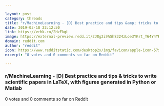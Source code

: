 ```yaml
---

layout: post
category: threads
title: "r/MachineLearning - [D] Best practice and tips &amp; tricks to write scientific papers in LaTeX, with figures generated in Python or Matlab"
date: 2019-03-18 22:12:50
link: https://vrhk.co/2HzFkgL
image: https://external-preview.redd.it/2JOg2i9ASh8324zLoe3YKrt_T64Y4YRYtfuKBnMVsbQ.jpg?auto=webp&s=ee3c11bfce05d2aaf9255a906464a9709b62ba9e
domain: reddit.com
author: "reddit"
icon: https://www.redditstatic.com/desktop2x/img/favicon/apple-icon-57x57.png
excerpt: "0 votes and 0 comments so far on Reddit"

---
```


### r/MachineLearning - [D] Best practice and tips &amp; tricks to write scientific papers in LaTeX, with figures generated in Python or Matlab

0 votes and 0 comments so far on Reddit